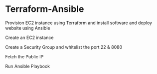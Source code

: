 ﻿# Terraform-Ansible
Provision EC2 instance using Terraform and install software and deploy website using Ansible

Create an EC2 instance

Create a Security Group and whitelist the port 22 & 8080

Fetch the Public IP

Run Ansible Playbook
